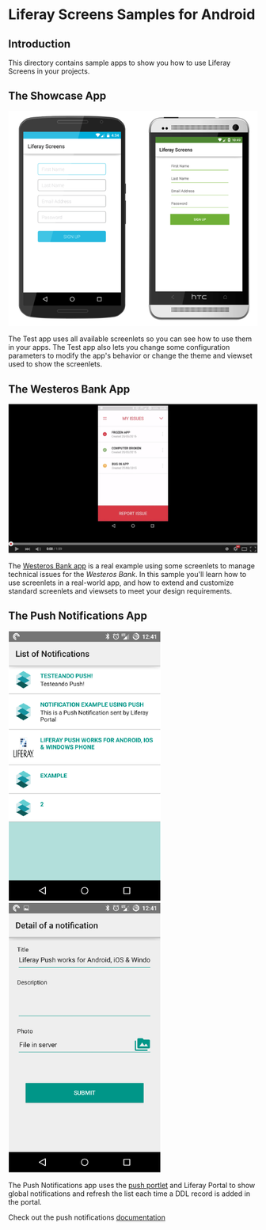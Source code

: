 # Liferay Screens Samples for Android

## Introduction

This directory contains sample apps to show you how to use Liferay Screens in your projects.

## The Showcase App

[![The Test app.](../documentation/images/signup.png)](https://github.com/liferay/liferay-screens/tree/master/android/samples/test-app)

The Test app uses all available screenlets so you can see how to use them in your apps. The Test app also lets you change some configuration parameters to modify the app's behavior or change the theme and viewset used to show the screenlets.

## The Westeros Bank App

[![The Westeros Bank app](../documentation/images/westeros-youtube.png)](https://www.youtube.com/watch?v=AroTd6zI794 "The Westeros Bank app - Click to Watch!")

The [Westeros Bank app](https://github.com/liferay/liferay-screens/tree/master/android/samples/bankofwesteros) is a real example using some screenlets to manage technical issues for the *Westeros Bank*. In this sample you'll learn how to use screenlets in a real-world app, and how to extend and customize standard screenlets and viewsets to meet your design requirements.

## The Push Notifications App

[![The Push Notifications app](../documentation/images/pushnotifications_list.png)](https://www.youtube.com/watch?v=4LjutX0dcRw&index=10&list=PL60RdBc4OGLTcPXSHzBDEG6OFQQoBSfXL "How to create an Android App with Liferay Screens and Push Notifications - Click to Watch!")
[![The Push Notifications app](../documentation/images/pushnotifications_detail.png)](https://www.youtube.com/watch?v=4LjutX0dcRw&index=10&list=PL60RdBc4OGLTcPXSHzBDEG6OFQQoBSfXL "How to create an Android App with Liferay Screens and Push Notifications - Click to Watch!")

The Push Notifications app uses the [push portlet](https://www.liferay.com/marketplace/-/mp/application/48439053) and Liferay Portal to show global notifications and refresh the list each time a DDL record is added in the portal.

Check out the push notifications [documentation](../documentation/push/how_to_add_push_support_to_your_project.md)
